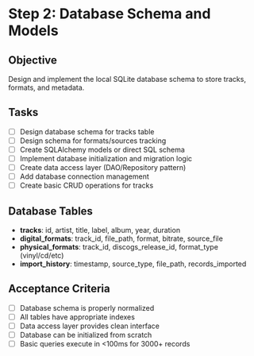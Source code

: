 # Step 2: Database Schema and Models

## Objective
Design and implement the local SQLite database schema to store tracks, formats, and metadata.

## Tasks
- [ ] Design database schema for tracks table
- [ ] Design schema for formats/sources tracking
- [ ] Create SQLAlchemy models or direct SQL schema
- [ ] Implement database initialization and migration logic
- [ ] Create data access layer (DAO/Repository pattern)
- [ ] Add database connection management
- [ ] Create basic CRUD operations for tracks

## Database Tables
- **tracks**: id, artist, title, label, album, year, duration
- **digital_formats**: track_id, file_path, format, bitrate, source_file
- **physical_formats**: track_id, discogs_release_id, format_type (vinyl/cd/etc)
- **import_history**: timestamp, source_type, file_path, records_imported

## Acceptance Criteria
- [ ] Database schema is properly normalized
- [ ] All tables have appropriate indexes
- [ ] Data access layer provides clean interface
- [ ] Database can be initialized from scratch
- [ ] Basic queries execute in <100ms for 3000+ records

